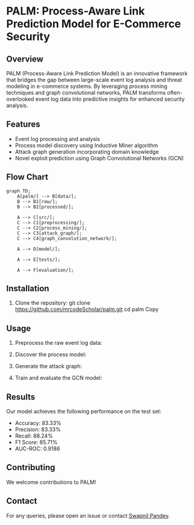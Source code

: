 # PALM: Process-Aware Link Prediction Model for E-Commerce Security

## Overview

PALM (Process-Aware Link Prediction Model) is an innovative framework that bridges the gap between large-scale event log analysis and threat modeling in e-commerce systems. By leveraging process mining techniques and graph convolutional networks, PALM transforms often-overlooked event log data into predictive insights for enhanced security analysis.

## Features

- Event log processing and analysis
- Process model discovery using Inductive Miner algorithm
- Attack graph generation incorporating domain knowledge
- Novel exploit prediction using Graph Convolutional Networks (GCN)


## Flow Chart

```mermaid
graph TD;
    A[palm/] --> B[data/];
    B --> B1[raw/];
    B --> B2[processed/];

    A --> C[src/];
    C --> C1[preprocessing/];
    C --> C2[process_mining/];
    C --> C3[attack_graph/];
    C --> C4[graph_convolution_network/];

    A --> D[model/];

    A --> E[tests/];

    A --> F[evaluation/];
```
## Installation

1. Clone the repository:
git clone https://github.com/mrcodeScholar/palm.git
cd palm
Copy

## Usage

1. Preprocess the raw event log data:

2. Discover the process model:

3. Generate the attack graph:

4. Train and evaluate the GCN model:

## Results

Our model achieves the following performance on the test set:

- Accuracy: 83.33%
- Precision: 83.33%
- Recall: 88.24%
- F1 Score: 85.71%
- AUC-ROC: 0.9186

## Contributing

We welcome contributions to PALM!

## Contact

For any queries, please open an issue or contact [Swapnil Pandey](mailto:2023proj051@goa.bits-pilani.ac.in).
